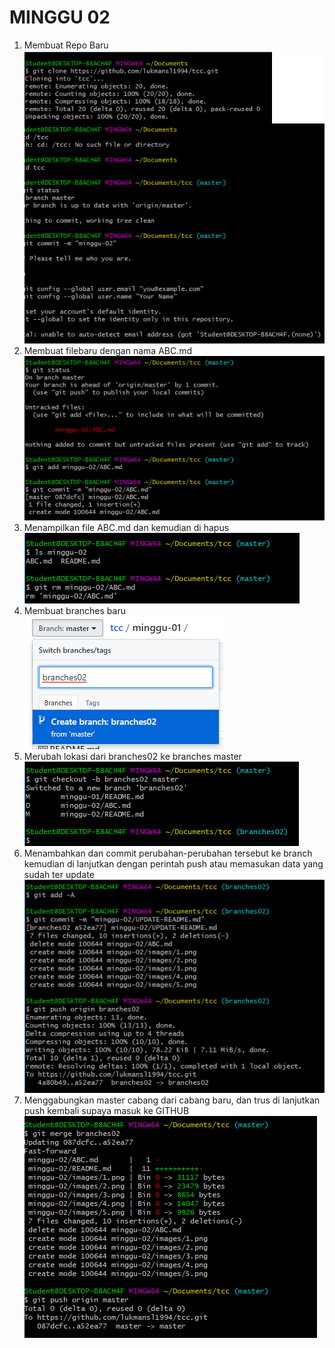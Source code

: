 # MINGGU 02  

1. Membuat Repo Baru  
![2](images/1.png)  
2. Membuat filebaru dengan nama ABC.md  
![2](images/2.png)
3. Menampilkan file ABC.md dan kemudian di hapus  
![2](images/3.png)  
4. Membuat branches baru  
![2](images/4.png)
5. Merubah lokasi dari branches02 ke branches master
![2](images/5.png)   
6. Menambahkan dan commit perubahan-perubahan tersebut ke branch kemudian di lanjutkan dengan perintah push atau memasukan data yang sudah ter update
![2](images/6.png)  
7. Menggabungkan master cabang dari cabang baru, dan trus di lanjutkan push kembali supaya masuk ke GITHUB  
![2](images/7.png)  

